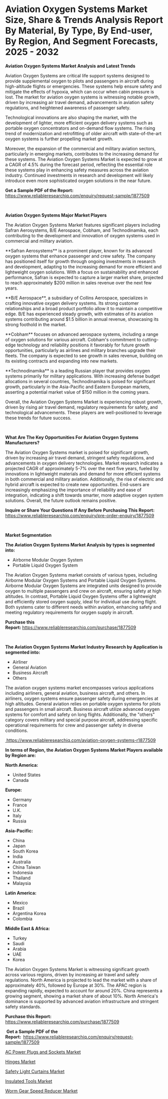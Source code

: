 <p><h1>Aviation Oxygen Systems Market Size, Share & Trends Analysis Report By Material, By Type, By End-user, By Region, And Segment Forecasts, 2025 - 2032</h1></p><p><strong>Aviation Oxygen Systems Market Analysis and Latest Trends</strong></p>
<p><p>Aviation Oxygen Systems are critical life support systems designed to provide supplemental oxygen to pilots and passengers in aircraft during high-altitude flights or emergencies. These systems help ensure safety and mitigate the effects of hypoxia, which can occur when cabin pressure is lost. The market for aviation oxygen systems is witnessing notable growth, driven by increasing air travel demand, advancements in aviation safety regulations, and heightened awareness of passenger safety.</p><p>Technological innovations are also shaping the market, with the development of lighter, more efficient oxygen delivery systems such as portable oxygen concentrators and on-demand flow systems. The rising trend of modernization and retrofitting of older aircraft with state-of-the-art oxygen systems is further propelling market growth.</p><p>Moreover, the expansion of the commercial and military aviation sectors, particularly in emerging markets, contributes to the increasing demand for these systems. The Aviation Oxygen Systems Market is expected to grow at a CAGR of 4.5% during the forecast period, reflecting the essential role these systems play in enhancing safety measures across the aviation industry. Continued investments in research and development will likely introduce even more sophisticated oxygen solutions in the near future.</p></p>
<p><strong>Get a Sample PDF of the Report:&nbsp;</strong> <a href="https://www.reliableresearchiq.com/enquiry/request-sample/1877509?utm_campaign=1170&utm_medium=2&utm_source=Github&utm_content=ia&utm_term=10042025&utm_id=aviation-oxygen-systems">https://www.reliableresearchiq.com/enquiry/request-sample/1877509</a></p>
<p>&nbsp;</p>
<p><strong>Aviation Oxygen Systems Major Market Players</strong></p>
<p><p>The Aviation Oxygen Systems Market features significant players including Safran Aerosystems, B/E Aerospace, Cobham, and Technodinamika, each contributing to the development and innovation of oxygen systems used in commercial and military aviation.</p><p>**Safran Aerosystems** is a prominent player, known for its advanced oxygen systems that enhance passenger and crew safety. The company has positioned itself for growth through ongoing investments in research and development, adapting to the increasing demand for more efficient and lightweight oxygen solutions. With a focus on sustainability and enhanced performance, Safran is expected to capture a larger market share, projected to reach approximately $200 million in sales revenue over the next few years.</p><p>**B/E Aerospace**, a subsidiary of Collins Aerospace, specializes in crafting innovative oxygen delivery systems. Its strong customer relationships and a broad product portfolio allow it to maintain a competitive edge. B/E has experienced steady growth, with estimates of its aviation systems contributing around $1.5 billion in annual revenue, showcasing its strong foothold in the market.</p><p>**Cobham** focuses on advanced aerospace systems, including a range of oxygen solutions for various aircraft. Cobham's commitment to cutting-edge technology and reliability positions it favorably for future growth opportunities, particularly as airlines and military branches upgrade their fleets. The company is expected to see growth in sales revenue, building on its existing contracts and expanding into new markets.</p><p>**Technodinamika** is a leading Russian player that provides oxygen systems primarily for military applications. With increasing defense budget allocations in several countries, Technodinamika is poised for significant growth, particularly in the Asia-Pacific and Eastern European markets, asserting a potential market value of $150 million in the coming years.</p><p>Overall, the Aviation Oxygen Systems Market is experiencing robust growth, driven by rising air travel demand, regulatory requirements for safety, and technological advancements. These players are well-positioned to leverage these trends for future success.</p></p>
<p>&nbsp;</p>
<p><strong>What Are The Key Opportunities For Aviation Oxygen Systems Manufacturers?</strong></p>
<p><p>The Aviation Oxygen Systems market is poised for significant growth, driven by increasing air travel demand, stringent safety regulations, and advancements in oxygen delivery technologies. Market research indicates a projected CAGR of approximately 5-7% over the next five years, fueled by innovations in lightweight materials and demand for more efficient systems in both commercial and military aviation. Additionally, the rise of electric and hybrid aircraft is expected to create new opportunities. End-users are increasingly emphasizing the importance of reliability and ease of integration, indicating a shift towards smarter, more adaptive oxygen system solutions. Overall, the future outlook remains positive.</p></p>
<p><strong>Inquire or Share Your Questions If Any Before Purchasing This Report:</strong> <a href="https://www.reliableresearchiq.com/enquiry/pre-order-enquiry/1877509?utm_campaign=1170&utm_medium=2&utm_source=Github&utm_content=ia&utm_term=10042025&utm_id=aviation-oxygen-systems">https://www.reliableresearchiq.com/enquiry/pre-order-enquiry/1877509</a></p>
<p>&nbsp;</p>
<p><strong>Market Segmentation</strong></p>
<p><strong>The Aviation Oxygen Systems Market Analysis by types is segmented into:</strong></p>
<p><ul><li>Airborne Modular Oxygen System</li><li>Portable Liquid Oxygen System</li></ul></p>
<p><p>The Aviation Oxygen Systems market consists of various types, including Airborne Modular Oxygen Systems and Portable Liquid Oxygen Systems. Airborne Modular Oxygen Systems are integrated units designed to provide oxygen to multiple passengers and crew on aircraft, ensuring safety at high altitudes. In contrast, Portable Liquid Oxygen Systems offer a lightweight and efficiently stored oxygen supply, ideal for individual use during flight. Both systems cater to different needs within aviation, enhancing safety and meeting regulatory requirements for oxygen supply in aircraft.</p></p>
<p><strong>Purchase this Report:&nbsp;</strong><a href="https://www.reliableresearchiq.com/purchase/1877509?utm_campaign=1170&utm_medium=2&utm_source=Github&utm_content=ia&utm_term=10042025&utm_id=aviation-oxygen-systems">https://www.reliableresearchiq.com/purchase/1877509</a></p>
<p>&nbsp;</p>
<p><strong>The Aviation Oxygen Systems Market Industry Research by Application is segmented into:</strong></p>
<p><ul><li>Airliner</li><li>General Aviation</li><li>Business Aircraft</li><li>Others</li></ul></p>
<p><p>The aviation oxygen systems market encompasses various applications including airliners, general aviation, business aircraft, and others. In airliners, oxygen systems ensure passenger safety during emergencies at high altitudes. General aviation relies on portable oxygen systems for pilots and passengers in small aircraft. Business aircraft utilize advanced oxygen systems for comfort and safety on long flights. Additionally, the "others" category covers military and special purpose aircraft, addressing specific operational requirements for crew and passenger safety in diverse conditions.</p></p>
<p><a href="https://www.reliableresearchiq.com/aviation-oxygen-systems-r1877509?utm_campaign=1170&utm_medium=2&utm_source=Github&utm_content=ia&utm_term=10042025&utm_id=aviation-oxygen-systems">&nbsp;https://www.reliableresearchiq.com/aviation-oxygen-systems-r1877509</a></p>
<p><strong>In terms of Region, the Aviation Oxygen Systems Market Players available by Region are:</strong></p>
<p>
    <p> <strong> North America: </strong>
        <ul>
            <li>United States</li>
            <li>Canada</li>
        </ul>
        </p> 
    <p> <strong> Europe: </strong>
        <ul>
            <li>Germany</li>
            <li>France</li>
            <li>U.K.</li>
            <li>Italy</li>
            <li>Russia</li>
        </ul>
        </p> 
    <p> <strong> Asia-Pacific: </strong>
        <ul>
            <li>China</li>
            <li>Japan</li>
            <li>South Korea</li>
            <li>India</li>
            <li>Australia</li>
            <li>China Taiwan</li>
            <li>Indonesia</li>
            <li>Thailand</li>
            <li>Malaysia</li>
        </ul>
        </p> 
    <p> <strong> Latin America: </strong>
        <ul>
            <li>Mexico</li>
            <li>Brazil</li>
            <li>Argentina Korea</li>
            <li>Colombia</li>
        </ul>
        </p> 
    <p> <strong> Middle East & Africa: </strong>
        <ul>
            <li>Turkey</li>
            <li>Saudi</li>
            <li>Arabia</li>
            <li>UAE</li>
            <li>Korea</li>
        </ul>
    </p>
    </p>
<p><p>The Aviation Oxygen Systems Market is witnessing significant growth across various regions, driven by increasing air travel and safety regulations. North America is projected to lead the market with a share of approximately 40%, followed by Europe at 30%. The APAC region is expanding rapidly, expected to account for around 20%. China represents a growing segment, showing a market share of about 10%. North America's dominance is supported by advanced aviation infrastructure and stringent safety standards.</p></p>
<p><strong>Purchase this Report: </strong><a href="https://www.reliableresearchiq.com/purchase/1877509?utm_campaign=1170&utm_medium=2&utm_source=Github&utm_content=ia&utm_term=10042025&utm_id=aviation-oxygen-systems">https://www.reliableresearchiq.com/purchase/1877509</a></p>
<p>&nbsp;<strong>Get a Sample PDF of the Report:&nbsp;&nbsp;</strong><a href="https://www.reliableresearchiq.com/enquiry/request-sample/1877509?utm_campaign=1170&utm_medium=2&utm_source=Github&utm_content=ia&utm_term=10042025&utm_id=aviation-oxygen-systems">https://www.reliableresearchiq.com/enquiry/request-sample/1877509</a></p>
<p><strong></strong></p>
<p><p><a href="https://github.com/sgroitrieu7f/Market-Research-Report-List-1/blob/main/ac-power-plugs-and-sockets-market.md?utm_campaign=1170&utm_medium=2&utm_source=Github&utm_content=ia&utm_term=10042025&utm_id=aviation-oxygen-systems">AC Power Plugs and Sockets Market</a></p><p><a href="https://github.com/roehrtizonov/Market-Research-Report-List-1/blob/main/hinges-market.md?utm_campaign=1170&utm_medium=2&utm_source=Github&utm_content=ia&utm_term=10042025&utm_id=aviation-oxygen-systems">Hinges Market</a></p><p><a href="https://github.com/paullsiskec4/Market-Research-Report-List-1/blob/main/safety-light-curtains-market.md?utm_campaign=1170&utm_medium=2&utm_source=Github&utm_content=ia&utm_term=10042025&utm_id=aviation-oxygen-systems">Safety Light Curtains Market</a></p><p><a href="https://github.com/hurstsaqibyl/Market-Research-Report-List-1/blob/main/insulated-tools-market.md?utm_campaign=1170&utm_medium=2&utm_source=Github&utm_content=ia&utm_term=10042025&utm_id=aviation-oxygen-systems">Insulated Tools Market</a></p><p><a href="https://github.com/altafvaraswj/Market-Research-Report-List-1/blob/main/worm-gear-speed-reducer-market.md?utm_campaign=1170&utm_medium=2&utm_source=Github&utm_content=ia&utm_term=10042025&utm_id=aviation-oxygen-systems">Worm Gear Speed Reducer Market</a></p></p>